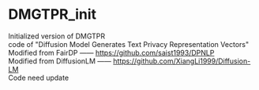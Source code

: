 # DMGTPR_init
Initialized version of DMGTPR  
code of "Diffusion Model Generates Text Privacy Representation Vectors"  
Modified from FairDP —— https://github.com/saist1993/DPNLP  
Modified from DiffusionLM —— https://github.com/XiangLi1999/Diffusion-LM        
Code need update

